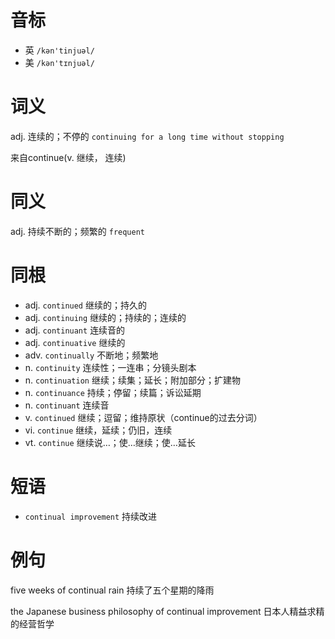 # 音标

- 英 `/kən'tinjuəl/`
- 美 `/kən'tɪnjuəl/`

# 词义

adj. 连续的；不停的
`continuing for a long time without stopping`



来自continue(v. 继续， 连续)

# 同义

adj. 持续不断的；频繁的
`frequent`

# 同根

- adj. `continued` 继续的；持久的
- adj. `continuing` 继续的；持续的；连续的
- adj. `continuant` 连续音的
- adj. `continuative` 继续的
- adv. `continually` 不断地；频繁地
- n. `continuity` 连续性；一连串；分镜头剧本
- n. `continuation` 继续；续集；延长；附加部分；扩建物
- n. `continuance` 持续；停留；续篇；诉讼延期
- n. `continuant` 连续音
- v. `continued` 继续；逗留；维持原状（continue的过去分词）
- vi. `continue` 继续，延续；仍旧，连续
- vt. `continue` 继续说…；使…继续；使…延长

# 短语

- `continual improvement` 持续改进

# 例句

five weeks of continual rain
持续了五个星期的降雨

the Japanese business philosophy of continual improvement
日本人精益求精的经营哲学


